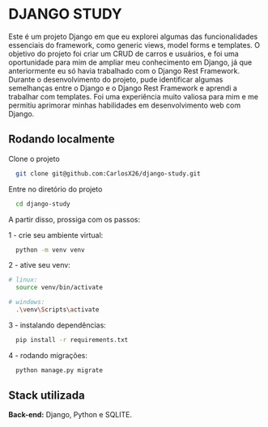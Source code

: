
# DJANGO STUDY

Este é um projeto Django em que eu explorei algumas das funcionalidades essenciais do framework, como generic views, model forms e templates. O objetivo do projeto foi criar um CRUD de carros e usuários, e foi uma oportunidade para mim de ampliar meu conhecimento em Django, já que anteriormente eu só havia trabalhado com o Django Rest Framework. Durante o desenvolvimento do projeto, pude identificar algumas semelhanças entre o Django e o Django Rest Framework e aprendi a trabalhar com templates. Foi uma experiência muito valiosa para mim e me permitiu aprimorar minhas habilidades em desenvolvimento web com Django.


## Rodando localmente

Clone o projeto

```bash
  git clone git@github.com:CarlosX26/django-study.git
```

Entre no diretório do projeto

```bash
  cd django-study
```

A partir disso, prossiga com os passos:

1 - crie seu ambiente virtual:
```bash
  python -m venv venv
```

2 - ative seu venv:
```bash
# linux:
  source venv/bin/activate

# windows:
  .\venv\Scripts\activate
```
3 - instalando dependências:
```bash
  pip install -r requirements.txt 
```
4 - rodando migrações:
```bash
  python manage.py migrate
```


## Stack utilizada

**Back-end:** Django, Python e SQLITE.

